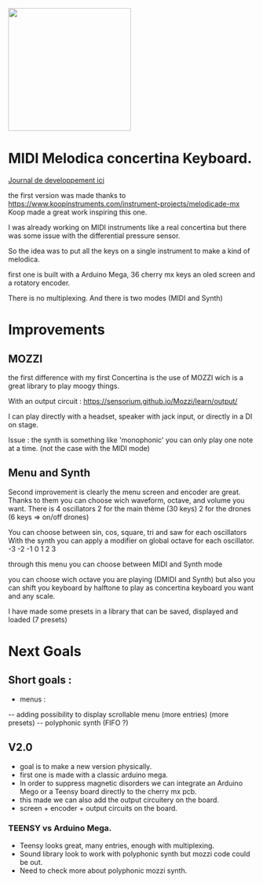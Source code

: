 <img src="https://user-images.githubusercontent.com/7162775/191379148-af449447-4c98-4340-b313-ac48eb72af3b.png"  width="250">

# MIDI Melodica concertina Keyboard.
[Journal de developpement ici](https://github.com/PierreBanwarth/MIDI-Accordina/blob/main/journal.md)


the first version was made thanks to
https://www.koopinstruments.com/instrument-projects/melodicade-mx
Koop made a great work inspiring this one.

I was already working on MIDI instruments like a real concertina but there was some issue with the differential pressure sensor.

So the idea was to put all the keys on a single instrument to make a kind of melodica.

first one is built with a Arduino Mega, 36 cherry mx keys an oled screen and a rotatory encoder.

There is no multiplexing. And there is two modes (MIDI and Synth)

# Improvements

## MOZZI

the first difference with my first Concertina is the use of MOZZI wich is a great library to play moogy things.

With an output circuit :
https://sensorium.github.io/Mozzi/learn/output/

I can play directly with a headset, speaker with jack input, or directly in a DI on stage.

Issue : the synth is something like 'monophonic' you can only play one note at a time.
(not the case with the MIDI mode)

## Menu and Synth

Second improvement is clearly the menu screen and encoder are great.
Thanks to them you can choose wich waveform, octave, and volume you want.
There is 4 oscillators
2 for the main thème (30 keys)
2 for the drones (6 keys => on/off drones)

You can choose between sin, cos, square, tri and saw for each oscillators
With the synth you can apply a modifier on global octave for each oscillator. -3 -2 -1 0 1 2 3


through this menu you can choose between MIDI and Synth mode

you can choose wich octave you are playing (DMIDI and Synth)
but also you can shift you keyboard by halftone to play as concertina keyboard you want and any scale.

I have made some presets in a library that can be saved, displayed and loaded (7 presets)

# Next Goals

## Short goals :
- menus :

-- adding possibility to display scrollable menu (more entries) (more presets)
-- polyphonic synth (FIFO ?)


## V2.0
- goal is to make a new version physically.
- first one is made with a classic arduino mega.
- In order to suppress magnetic disorders we can integrate an Arduino Mego or a Teensy board directly to the cherry mx pcb.
- this made we can also add the output circuitery on the board.
- screen + encoder + output circuits on the board.

### TEENSY vs Arduino Mega.

- Teensy looks great, many entries, enough with multiplexing.
- Sound library look to work with polyphonic synth but mozzi code could be out.
- Need to check more about polyphonic mozzi synth.
